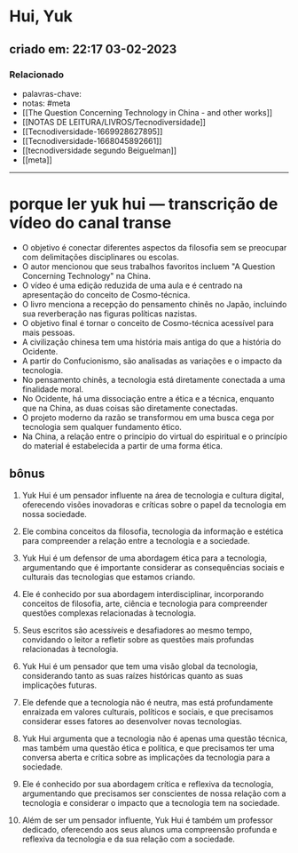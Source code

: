 # Hui, Yuk
## criado em: 22:17 03-02-2023

### Relacionado
- palavras-chave: 
- notas: #meta
- [[The Question Concerning Technology in China - and other works]]
- [[NOTAS DE LEITURA/LIVROS/Tecnodiversidade]]
- [[Tecnodiversidade-1669928627895]]
- [[Tecnodiversidade-1668045892661]]
- [[tecnodiversidade segundo Beiguelman]]
- [[meta]]
---

# porque ler yuk hui — transcrição de vídeo do canal transe

- O objetivo é conectar diferentes aspectos da filosofia sem se preocupar com delimitações disciplinares ou escolas.
-  O autor mencionou que seus trabalhos favoritos incluem "A Question Concerning Technology" na China. 
- O vídeo é uma edição reduzida de uma aula e é centrado na apresentação do conceito de Cosmo-técnica.
-  O livro menciona a recepção do pensamento chinês no Japão, incluindo sua reverberação nas figuras políticas nazistas.
-  O objetivo final é tornar o conceito de Cosmo-técnica acessível para mais pessoas.
-  A civilização chinesa tem uma história mais antiga do que a história do Ocidente.
-  A partir do Confucionismo, são analisadas as variações e o impacto da tecnologia.
- No pensamento chinês, a tecnologia está diretamente conectada a uma finalidade moral.
- No Ocidente, há uma dissociação entre a ética e a técnica, enquanto que na China, as duas coisas são diretamente conectadas.
- O projeto moderno da razão se transformou em uma busca cega por tecnologia sem qualquer fundamento ético.
- Na China, a relação entre o princípio do virtual do espiritual e o princípio do material é estabelecida a partir de uma forma ética.

## bônus

1.  Yuk Hui é um pensador influente na área de tecnologia e cultura digital, oferecendo visões inovadoras e críticas sobre o papel da tecnologia em nossa sociedade.
    
2.  Ele combina conceitos da filosofia, tecnologia da informação e estética para compreender a relação entre a tecnologia e a sociedade.
    
3.  Yuk Hui é um defensor de uma abordagem ética para a tecnologia, argumentando que é importante considerar as consequências sociais e culturais das tecnologias que estamos criando.
    
4.  Ele é conhecido por sua abordagem interdisciplinar, incorporando conceitos de filosofia, arte, ciência e tecnologia para compreender questões complexas relacionadas à tecnologia.
    
5.  Seus escritos são acessíveis e desafiadores ao mesmo tempo, convidando o leitor a refletir sobre as questões mais profundas relacionadas à tecnologia.
    
6.  Yuk Hui é um pensador que tem uma visão global da tecnologia, considerando tanto as suas raízes históricas quanto as suas implicações futuras.
    
7.  Ele defende que a tecnologia não é neutra, mas está profundamente enraizada em valores culturais, políticos e sociais, e que precisamos considerar esses fatores ao desenvolver novas tecnologias.
    
8.  Yuk Hui argumenta que a tecnologia não é apenas uma questão técnica, mas também uma questão ética e política, e que precisamos ter uma conversa aberta e crítica sobre as implicações da tecnologia para a sociedade.
    
9.  Ele é conhecido por sua abordagem crítica e reflexiva da tecnologia, argumentando que precisamos ser conscientes de nossa relação com a tecnologia e considerar o impacto que a tecnologia tem na sociedade.
    
10.  Além de ser um pensador influente, Yuk Hui é também um professor dedicado, oferecendo aos seus alunos uma compreensão profunda e reflexiva da tecnologia e da sua relação com a sociedade.
